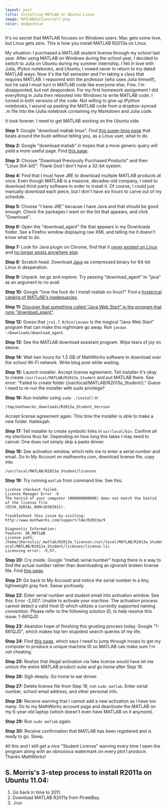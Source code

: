 ```yaml
---
layout: post
title: Installing MATLAB on Ubuntu Linux
image: MATLABdoityourself.png
color: dodgerblue
---
```


It's no secret that MATLAB focuses on Windows users. Mac gets some love, but Linux gets zero. This is how you install MATLAB R2013a on Linux.

My situation:  I purchased a MATLAB student license through my school last year. After using MATLAB on Windows during the school year, I decided to switch to Julia on Ubuntu during my summer internship. I fell in love with Julia, IPyton notebooks, and Ubuntu; I vowed never to return to my dated MATLAB ways. Now it's the fall semester and I'm taking a class that requires MATLAB. I reasoned with the professor (who uses Julia himself), but he said I must turn in MATLAB code like everyone else. Fine. I'm disappointed, but not despondent. For my first homework assignment I did everything in Julia then rebooted into Windows to write MATLAB code. I turned in both versions of the code. Not willing to give up IPython notebooks, I wound up pasting the MATLAB code from a dropbox-synced .m file into the IJulia notebook containing my Markdown and Julia code.

It took forever. I need to get MATLAB working on the Ubuntu side.

**Step 1:**  Google "download matlab linux". Find [this super-long page][1] that beats around the bush without telling you, as a Linux user, what to do.

**Step 2:**  Google "download matlab" in hopes that a more generic query will yield a more useful page. Find [this page][2].

**Step 3:**  Choose "Download Previously Purchased Products" and then "Linux (64-bit)". Thank God I don't have a 32-bit system.

**Step 4:**  Find that I must have JRE to download multiple MATLAB products at once. Even though MATLAB is a massive, decades-old company, I need to download third-party software in order to install it. Of course, I could just manually download each piece, but I don't have six hours to carve out of my schedule.

**Step 5:**  Choose "I have JRE" because I have Java and that should be good enough. Check the packages I want on the list that appears, and click "Download".

**Step 6:**  Open the "download_agent" file that appears in my Downloads folder. See a Firefox window displaying raw XML and telling me it doesn't know what to do.

**Step 7:**  Look for Java plugin on Chrome, find that it [never existed on Linux][3] and [no longer exists anywhere else][4].

**Step 8:**  Scratch head. Download [Java][5] as compressed binary for 64-bit Linux in desperation.

**Step 9:**  Unpack .tar.gz and explore. Try passing "download_agent" to "java" as an argument to no avail.

**Step 10:**  Google "how the fuck do I install matlab on linux?" Find a [hysterical catalog of MATLAB's inadequacies][6].

**Step 11:**  [Discover that something called "Java Web Start" is the program that runs "download_agent"][7].

**Step 12:**  Guess that `jre1.7.0/bin/javaws` is the magical "Java Web Start" program that can make this nightmare go away. Run `javaws ~/Downloads/download_agent`.

**Step 13:**  See the MATLAB download assistant program. Wipe tears of joy on sleeve.

**Step 14:**  Wait two hours for 1.5 GB of MathWorks software to download over the school Wi-Fi network. Write blog post while waiting.

**Step 15:**  Launch installer. Accept license agreement. Tell installer it's okay to create `/usr/local/MATLAB/R2013a_Student` and put MATLAB there. See error:  "Failed to create folder (/usr/local/MATLAB/R2013a_Student/)." Guess I need to re-run the installer with sudo privilege?

**Step 16:**  Run installer using `sudo ./install` in 

```
/tmp/mathworks_downloads/R2013a_Student_Version
``` 
Accept license agreement again. This time the installer is able to make a new folder. Hallelujah.

**Step 17:**  Tell installer to create symbolic links in `usr/local/bin`. Confirm all my elections thus far. Depending on how long this takes I may need to cancel. One does not simply skip a pasta dinner.

**Step 18:**  See activation window, which tells me to enter a serial number and email. Go to My Account on mathworks.com, download license file, copy into 

```
/usr/local/MATLAB/R2013a_Student/licenses
```

**Step 19:**  Try running `matlab` from command line. See this:

```
License checkout failed.
License Manager Error -9
The hostid of your computer (000000000000) does not match the hostid of the license file
(DISK_SERIAL_NUM=20383011).

Troubleshoot this issue by visiting:
http://www.mathworks.com/support/lme/R2013a/9

Diagnostic Information:
Feature: SR_MATLAB
License path: /home/jkersulis/.matlab/R2013a_licenses:/usr/local/MATLAB/R2013a_Student/licenses/license.dat:/usr/l
ocal/MATLAB/R2013a_Student/licenses/license.lic
Licensing error: -9,57.
```

**Step 20:**  Cry inside. Google "matlab serial number" hoping there is a way to find the actual number rather than downloading an ignorant broken license file. Find [this page][8].

**Step 21:**  Go back to My Account and notice the serial number in a tiny, lightweight gray font. Swear profusely.

**Step 22:**  Enter serial number and student email into activation window. See this:
	Error -2,007: Unable to activate your machine. The activation process cannot detect a valid Host ID which utilizes a currently supported naming convention. Please refer to the following solution ID, to help resolve this issue: 1-661QJD

**Step 23:**  Abandon hope of finishing this grueling process today. Google "1-661QJD", which makes top ten stupidest search queries of my life.

**Step 24:**  Find [this page][9], which says I need to jump through hoops to get my computer to produce a unique machine ID so MATLAB can make sure I'm not cheating.

**Step 25:**  Realize that illegal activation via fake license would have let me unlock the entire MATLAB product suite and go home after Step 18.

**Step 26:**  Sigh deeply. Go home to eat dinner.

**Step 27:**  Delete license file from Step 18, run `sudo matlab`. Enter serial number, school email address, and other personal info.

**Step 28:**  Receive warning that I cannot add a new activation as I have too many. Go to my MathWorks account page and deactivate the MATLAB on my 6-year-old laptop (which doesn't even have MATLAB on it anymore).

**Step 29:**  Run `sudo matlab` again.

**Step 30:**  Receive confirmation that MATLAB has been registered and is ready to go. Sleep.

All this and I still get a nice "Student License" warning every time I open the program along with an obnoxious watermark on every plot I produce. Thanks MathWorks!

## S. Morris's 3-step process to install R2011a on Ubuntu 11.04:

1. Go back in time to 2011.
2. Download MATLAB R2011a from PirateBay.
3. ./run

[1]: http://www.mathworks.com/help/install/ug/install-mathworks-software.html
[2]: http://www.mathworks.com/downloads/web_downloads/
[3]: https://support.google.com/chrome/answer/2429779?hl=en
[4]: http://askubuntu.com/questions/470594/how-do-i-get-java-plugin-working-on-google-chrome
[5]: https://java.com/en/download/manual.jsp
[6]: http://abandonmatlab.wordpress.com/
[7]: http://www.mathworks.com/matlabcentral/answers/100421-how-do-i-open-the-download_agent-file-that-was-downloaded-on-my-mac-os-x-machine
[8]: http://www.mathworks.com/matlabcentral/answers/92207-where-do-i-find-the-serial-number-for-my-matlab-simulink-student-version
[9]: http://askubuntu.com/questions/280000/unable-to-activate-matlab